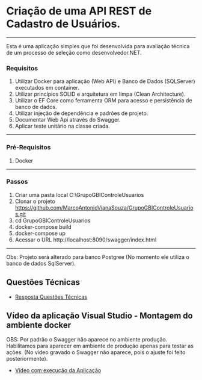 # Criação de uma API REST de Cadastro de Usuários.
***
Esta é uma aplicação simples que foi desenvolvida para avaliação técnica de um processo de seleção como desenvolvedor.NET.

### Requisitos

1) Utilizar Docker para aplicação (Web API) e Banco de Dados (SQLServer) executados em container.
2) Utilizar princípios SOLID e arquitetura em limpa (Clean Architecture).
3) Utilizar o EF Core como ferramenta ORM para acesso e persistência de banco de dados.
4) Utilizar injeção de dependência e padrões de projeto.
5) Documentar Web Api através do Swagger.
6) Aplicar teste unitário na classe criada.

---
### Pré-Requisitos
1) Docker
---
### Passos
1. Criar uma pasta local C:\GrupoGBIControleUsuarios
2. Clonar o projeto https://github.com/MarcoAntonioVianaSouza/GrupoGBIControleUsuarios.git
3. cd GrupoGBIControleUsuarios
4. docker-compose build
5. docker-compose up
6. Acessar o URL http://localhost:8090/swagger/index.html
---
Obs: Projeto será alterado para banco Postgree (No momento ele utiliza o banco de dados SqlServer).

## Questões Técnicas

 - [Resposta Questões Técnicas](https://downgit.github.io/#/home?url=https://github.com/MarcoAntonioVianaSouza/GrupoGBIControleUsuarios/blob/master/RESPOSTA_QUESTOES_TECNICAS_MARCOVIANA.pdf)

## Vídeo da aplicação Visual Studio - Montagem do ambiente docker
   OBS: Por padrão o Swagger não aparece no ambiente produção. Habilitamos para aparecer em ambiente de produção apenas para testar as ações. (No vídeo gravado o Swagger não aparece, pois o ajuste foi feito posteriormente).
   
- [Vídeo com execução da Aplicação](https://downgit.github.io/#/home?url=https://github.com/MarcoAntonioVianaSouza/GrupoGBIControleUsuarios/blob/master/AplicacaoExecutandoLocalmente-AnalisandoErroDocker-2.zip)

